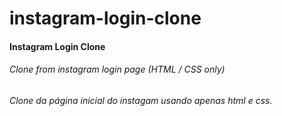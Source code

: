 # instagram-login-clone
#### Instagram Login Clone

###### Clone from instagram login page (HTML / CSS only)
###### Clone da página inicial do instagam usando apenas html e css.
